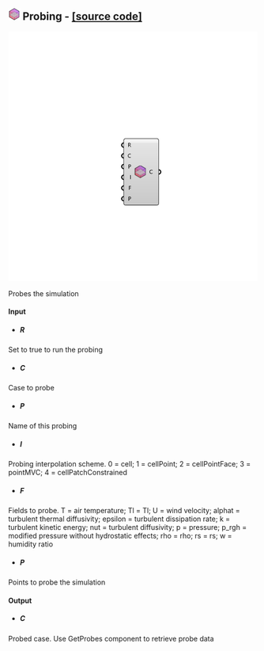 ## ![](../images/icons/Probing.png) Probing - [[source code]](https://github.com/Eddy3D-Dev/Eddy3D-UMCF/blob/release/UMCF/CMP/Simulation/ProbingCMP.cs)

![](../images/components/Probing.png)

Probes the simulation

#### Input
* ##### R
Set to true to run the probing
* ##### C
Case to probe
* ##### P
Name of this probing
* ##### I
Probing interpolation scheme. 0 =  cell; 1 =  cellPoint; 2 = cellPointFace; 3 = pointMVC; 4 = cellPatchConstrained
* ##### F
Fields to probe. T = air temperature; Tl = Tl; U = wind velocity; alphat = turbulent thermal diffusivity; epsilon = turbulent dissipation rate; k = turbulent kinetic energy; nut = turbulent diffusivity; p = pressure; p_rgh = modified pressure without hydrostatic effects; rho = rho; rs = rs; w = humidity ratio
* ##### P
Points to probe the simulation

#### Output
* ##### C
Probed case. Use GetProbes component to retrieve probe data